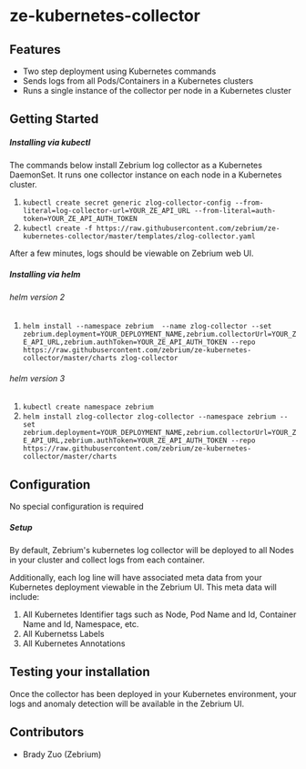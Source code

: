 # ze-kubernetes-collector
## Features
* Two step deployment using Kubernetes commands
* Sends logs from all Pods/Containers in a Kubernetes clusters
* Runs a single instance of the collector per node in a Kubernetes cluster

## Getting Started
##### Installing via kubectl
The commands below install Zebrium log collector as a Kubernetes DaemonSet. It runs one collector instance on each node in a Kubernetes cluster.

1. `kubectl create secret generic zlog-collector-config --from-literal=log-collector-url=YOUR_ZE_API_URL --from-literal=auth-token=YOUR_ZE_API_AUTH_TOKEN`
2. `kubectl create -f https://raw.githubusercontent.com/zebrium/ze-kubernetes-collector/master/templates/zlog-collector.yaml`

After a few minutes, logs should be viewable on Zebrium web UI.

##### Installing via helm

###### helm version 2
1. `helm install --namespace zebrium  --name zlog-collector --set zebrium.deployment=YOUR_DEPLOYMENT_NAME,zebrium.collectorUrl=YOUR_ZE_API_URL,zebrium.authToken=YOUR_ZE_API_AUTH_TOKEN --repo https://raw.githubusercontent.com/zebrium/ze-kubernetes-collector/master/charts zlog-collector`

###### helm version 3
1. `kubectl create namespace zebrium`
2. `helm install zlog-collector zlog-collector --namespace zebrium --set zebrium.deployment=YOUR_DEPLOYMENT_NAME,zebrium.collectorUrl=YOUR_ZE_API_URL,zebrium.authToken=YOUR_ZE_API_AUTH_TOKEN --repo https://raw.githubusercontent.com/zebrium/ze-kubernetes-collector/master/charts`

## Configuration
No special configuration is required

##### Setup
By default, Zebrium's kubernetes log collector will be deployed to all Nodes in your cluster and collect logs from each container.

Additionally, each log line will have associated meta data from your Kubernetes deployment viewable in the Zebrium UI. This meta data will include:
1. All Kubernetes Identifier tags such as Node, Pod Name and Id, Container Name and Id, Namespace, etc.
2. All Kubernetss Labels
3. All Kubernetes Annotations

## Testing your installation
Once the collector has been deployed in your Kubernetes environment, your logs and anomaly detection will be available in the Zebrium UI.

## Contributors
* Brady Zuo (Zebrium)
